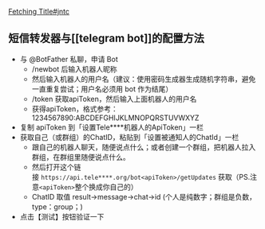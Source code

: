 [Fetching Title#jntc](https://github.com/pppscn/SmsForwarder)

## 短信转发器与[[telegram bot]]的配置方法
-   与 @BotFather 私聊，申请 Bot
    -   /newbot 后输入机器人昵称
    -   然后输入机器人的用户名（建议：使用密码生成器生成随机字符串，避免一直重复尝试；用户名必须用 bot 作为结尾）
    -   /token 获取apiToken，然后输入上面机器人的用户名
    -   获得apiToken，格式参考：1234567890:ABCDEFGHIJKLMNOPQRSTUVWXYZ
-   复制 apiToken 到「设置Tele****机器人的ApiToken」一栏
-   获取自己（或群组）的ChatID，粘贴到「设置被通知人的ChatId」一栏
    -   跟自己的机器人聊天，随便说点什么；或者创建一个群组，把机器人拉入群组，在群组里随便说点什么。
    -   然后打开这个链接 `https://api.tele****.org/bot<apiToken>/getUpdates` 获取（PS.注意`<apiToken>`整个换成你自己的）
    -   ChatID 取值 result->message->chat->id (个人是纯数字；群组是负数，type：group；)
-   点击【测试】按钮验证一下